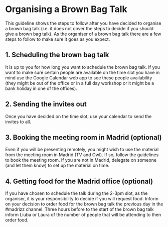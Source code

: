 # Organising a Brown Bag Talk

This guideline shows the steps to follow after you have decided to organise a brown bag talk \(i.e. it does not cover the steps to decide if you should give a brown bag talk\). As the organiser of a brown bag talk there are a few steps to follow to make sure it goes as you expect.

## 1. Scheduling the brown bag talk

It is up to you for how long you want to schedule the brown bag talk. If you want to make sure certain people are available on the time slot you have in mind use the Google Calendar web app to see these people availability \(they might be out of the office or in a full day workshop or it might be a bank holiday in one of the offices\).

## 2. Sending the invites out

Once you have decided on the time slot, use your calendar to send the invites to all.

## 3. Booking the meeting room in Madrid \(optional\)

Even if you will be presenting remotely, you might wish to use the material from the meeting room in Madrid \(TV and Owl\). If so, follow the guidelines to book the meeting room. If you are not in Madrid, delegate on someone \(and let them know\) to set up the material on time.

## 4. Getting food for the Madrid office \(optional\)

If you have chosen to schedule the talk during the 2-3pm slot, as the organiser, it is your responsibility to decide if you will request food. Inform on your decision to order food for the brown bag talk the previous day in the \#madrizz channel. Three hours before to the start of the brown bag talk inform Liuba or Laura of the number of people that will be attending to then order food.

